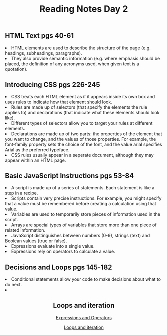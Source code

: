 <!DOCTYPE html>
<html>

<body>
    <header>
        <h1>Reading Notes Day 2</h1>
    </header>
    
 <h2>HTML Text pgs 40-61</h2>

 <main>
  
<div>
    <p>
    <li> HTML elements are used to describe the structure of the page (e.g. headings, subheadings, paragraphs).
    <li>They also provide semantic information (e.g. where emphasis should be placed, the definition of any acronyms used, when given text is a quotation).
       
  <h2>Introducing CSS pgs 226-245</h2>
        <li> CSS treats each HTML element as if it appears inside its own box and uses rules to indicate how that element should look.
        <li> Rules are made up of selectors (that specify the elements the rule applies to) and declarations (that indicate what these elements should look like).
        <li> Different types of selectors allow you to target your rules at different elements.
        <li> Declarations are made up of two parts: the properties of the element that you want to change, and the values of those properties. For example, the font-family property sets the choice of the font, and the value arial specifies Arial as the preferred typeface.
        <li> CSS rules usually appear in a seperate document, although they may appear within an HTML page.
            
  <h2>Basic JavaScript Instructions pgs 53-84</h2>
        <li> A script is made up of a series of statements. Each statement is like a step in a recipe.
        <li> Scripts contain very precise instructions. For example, you might specify that a value must be remembered before creating a calculation using that value.
        <li> Variables are used to temporarily store pieces of information used in the script.
        <li> Arrays are special types of variables that store more than one piece of related information.
        <li> JavaScript distinguishes between numbers (0-9), strings (text) and Boolean values (true or false).
        <li> Expressions evaluate into a single value.
        <li> Expressions rely on operators to calculate a value.
          
  <h2>Decisions and Loops pgs 145-182</h2>
        <li> Conditional statements allow your code to make decisions about what to do next.
        <li> 
            
            
            
            
            
            
        
        
 </p>

</div>

<header>

<h2> Loops and iteration </h2>

<div>
<p>

    
[Expressions and Operators](https://developer.mozilla.org/en-US/docs/Web/JavaScript/Guide/Expressions_and_Operators)

[Loops and iteration](https://developer.mozilla.org/en-US/docs/Web/JavaScript/Guide/Loops_and_iteration)

  </div>

</main>


</body>

</html>



